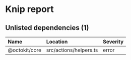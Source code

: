 # Knip report

## Unlisted dependencies (1)

| Name          | Location               | Severity |
| :------------ | :--------------------- | :------- |
| @octokit/core | src/actions/helpers.ts | error    |

